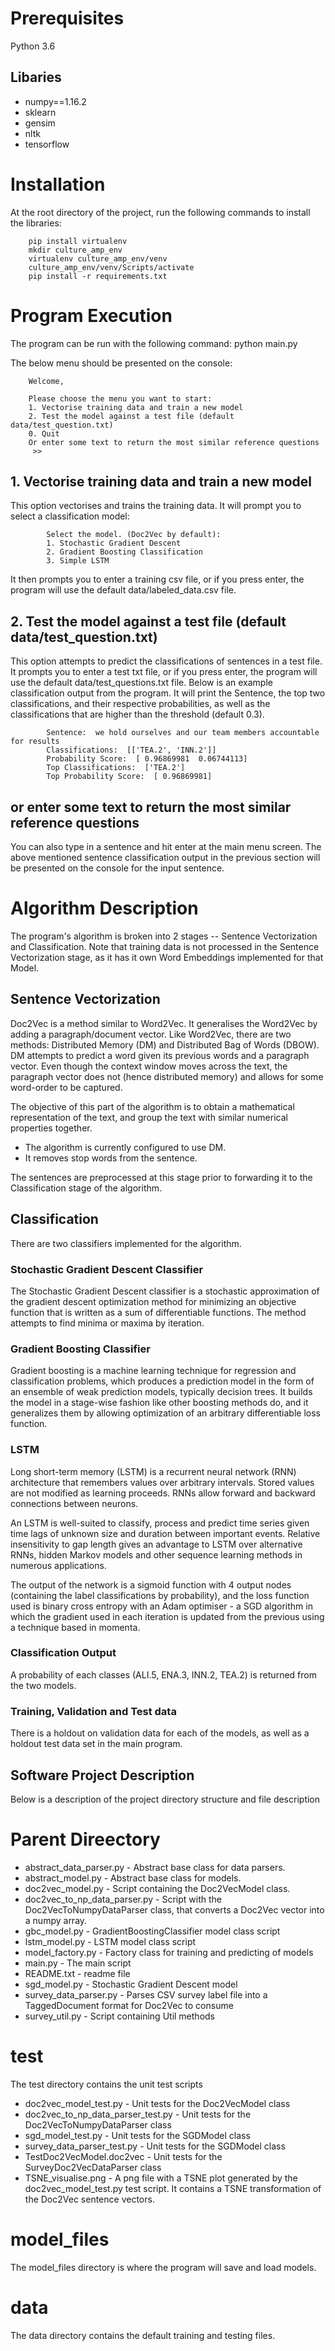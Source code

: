 # Prerequisites
Python 3.6

## Libaries
- numpy==1.16.2
- sklearn
- gensim
- nltk
- tensorflow

# Installation
At the root directory of the project, run the following commands to install the libraries:
```console
	pip install virtualenv
	mkdir culture_amp_env
	virtualenv culture_amp_env/venv
	culture_amp_env/venv/Scripts/activate
	pip install -r requirements.txt
```
# Program Execution
The program can be run with the following command:
	python main.py

The below menu should be presented on the console:
```console
	Welcome,

	Please choose the menu you want to start:
	1. Vectorise training data and train a new model
	2. Test the model against a test file (default data/test_question.txt)
	0. Quit
	Or enter some text to return the most similar reference questions
	 >>
```	
## 1. Vectorise training data and train a new model
This option vectorises and trains the training data. It will prompt you to select a classification model:

```console	
		Select the model. (Doc2Vec by default):
		1. Stochastic Gradient Descent
		2. Gradient Boosting Classification
		3. Simple LSTM
```

It then prompts you to enter a training csv file, or if you press enter, the program will use the default data/labeled_data.csv file. 
	
## 2. Test the model against a test file (default data/test_question.txt)
This option attempts to predict the classifications of sentences in a test file. It prompts you to enter a test txt file, or if you press enter, the program will use the default data/test_questions.txt file. Below is an example classification output from the program. It will print the Sentence, the top two classifications, and their respective probabilities, as well as the classifications that are higher than the threshold (default 0.3).

```console		
		Sentence:  we hold ourselves and our team members accountable for results
		Classifications:  [['TEA.2', 'INN.2']]
		Probability Score:  [ 0.96869981  0.06744113]
		Top Classifications:  ['TEA.2']
		Top Probability Score:  [ 0.96869981]
```
	
## or enter some text to return the most similar reference questions
You can also type in a sentence and hit enter at the main menu screen. The above mentioned sentence classification output in the previous section will be presented on the console for the input sentence.
	
# Algorithm Description
The program's algorithm is broken into 2 stages -- Sentence Vectorization and Classification. Note that training data is not processed in the Sentence Vectorization stage, as it has it own Word Embeddings implemented for that Model.

## Sentence Vectorization

Doc2Vec is a method similar to Word2Vec. It generalises the Word2Vec by adding a paragraph/document vector. Like Word2Vec, there are two methods: Distributed Memory (DM) and Distributed Bag of Words (DBOW). DM attempts to predict a word given its previous words and a paragraph vector. Even though the context window moves across the text, the paragraph vector does not (hence distributed memory) and allows for some word-order to be captured.
	 
The objective of this part of the algorithm is to obtain a mathematical representation of the text, and group the text with similar numerical properties together.
	 
- The algorithm is currently configured to use DM. 
- It removes stop words from the sentence.
	 
The sentences are preprocessed at this stage prior to forwarding it to the Classification stage of the algorithm.
	 
## Classification

There are two classifiers implemented for the algorithm.

### Stochastic Gradient Descent Classifier
The Stochastic Gradient Descent classifier is a stochastic approximation of the gradient descent optimization method for minimizing an objective function that is written as a sum of differentiable functions. The method attempts to find minima or maxima by iteration.
		
### Gradient Boosting Classifier
Gradient boosting is a machine learning technique for regression and classification problems, which produces a prediction model in the form of an ensemble of weak prediction models, typically decision trees. It builds the model in a stage-wise fashion like other boosting methods do, and it generalizes them by allowing optimization of an arbitrary differentiable loss function.

### LSTM

Long short-term memory (LSTM) is a recurrent neural network (RNN) architecture that remembers values over arbitrary intervals. Stored values are not modified as learning proceeds. RNNs allow forward and backward connections between neurons.

An LSTM is well-suited to classify, process and predict time series given time lags of unknown size and duration between important events. Relative insensitivity to gap length gives an advantage to LSTM over alternative RNNs, hidden Markov models and other sequence learning methods in numerous applications.

The output of the network is a sigmoid function with 4 output nodes (containing the label classifications by probability), and the loss function used is binary cross entropy with an Adam optimiser - a SGD algorithm in which the gradient used in each iteration is updated from the previous using a technique based in momenta.
		
### Classification Output
A probability of each classes (ALI.5, ENA.3, INN.2, TEA.2) is returned from the two models.
		
### Training, Validation and Test data
There is a holdout on validation data for each of the models, as well as a holdout test data set in the main program.


## Software Project Description

Below is a description of the project directory structure and file description
# Parent Direectory
* abstract_data_parser.py - Abstract base class for data parsers.
* abstract_model.py - Abstract base class for models.
* doc2vec_model.py - Script containing the Doc2VecModel class.
* doc2vec_to_np_data_parser.py - Script with the Doc2VecToNumpyDataParser class, that converts a Doc2Vec vector into a numpy array.
* gbc_model.py - GradientBoostingClassifier model class script
* lstm_model.py - LSTM model class script
* model_factory.py - Factory class for training and predicting of models
* main.py - The main script
* README.txt - readme file
* sgd_model.py - Stochastic Gradient Descent model
* survey_data_parser.py - Parses CSV survey label file into a TaggedDocument format for Doc2Vec to consume
* survey_util.py - Script containing Util methods
	
# test
The test directory contains the unit test scripts
* doc2vec_model_test.py - Unit tests for the Doc2VecModel class
* doc2vec_to_np_data_parser_test.py - Unit tests for the Doc2VecToNumpyDataParser class
* sgd_model_test.py - Unit tests for the SGDModel class
* survey_data_parser_test.py - Unit tests for the SGDModel class
* TestDoc2VecModel.doc2vec - Unit tests for the SurveyDoc2VecDataParser class
* TSNE_visualise.png  - A png file with a TSNE plot generated by the doc2vec_model_test.py test script. It contains a TSNE transformation of the Doc2Vec sentence vectors.
	
# model_files
The model_files directory is where the program will save and load models.
	
# data
The data directory contains the default training and testing files.

